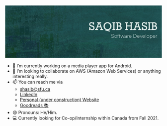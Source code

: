 [![Hi! I'm Saqib Hasib](https://raw.githubusercontent.com/saqibhasib/saqibhasib/master/img/readme.jpg)](https://www.linkedin.com/in/saqibhasib/)

- 🔭 I’m currently working on a media player app for Android.
- 👯 I’m looking to collaborate on AWS (Amazon Web Services) or anything interesting really.
- 📫 You can reach me via 
    * shasib@sfu.ca
    * [LinkedIn](https://www.linkedin.com/in/saqibhasib/)
    * [Personal (under construction) Website](https://saqibhasib.me/)
    * [Goodreads 📚](https://www.goodreads.com/user/show/13451513-saqib-hasib)
- 😄 Pronouns: He/Him.
- 💻 Currently looking for Co-op/Internship within Canada from Fall 2021.
<!--

- 🌱 I’m currently learning ReactJs and Data Analysis using Python.

- 🤔 I’m looking for help with ...
- 💬 Ask me about ...

- 
-->
